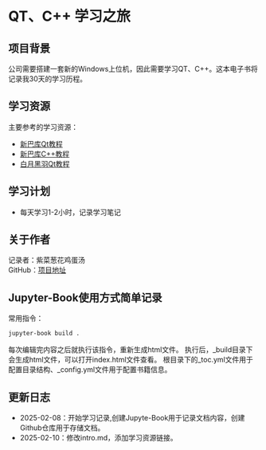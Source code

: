 # QT、C++ 学习之旅

## 项目背景
公司需要搭建一套新的Windows上位机，因此需要学习QT、C++。这本电子书将记录我30天的学习历程。

## 学习资源
主要参考的学习资源：
- [新巴库Qt教程](https://www.xinbaoku.com/qt/)
- [新巴库C++教程](https://www.xinbaoku.com/cplus/)
- [白月黑羽Qt教程](https://www.byhy.net/py/qt/qt_01/)


## 学习计划
- 每天学习1-2小时，记录学习笔记

## 关于作者
记录者：紫菜葱花鸡蛋汤  
GitHub：[项目地址](https://github.com/Vsonic12138/QT-Python-Learning)

## Jupyter-Book使用方式简单记录
常用指令：
```bash
jupyter-book build .
```
每次编辑完内容之后就执行该指令，重新生成html文件。
执行后，_build目录下会生成html文件，可以打开index.html文件查看。
根目录下的_toc.yml文件用于配置目录结构、_config.yml文件用于配置书籍信息。

## 更新日志
- 2025-02-08：开始学习记录,创建Jupyte-Book用于记录文档内容，创建Github仓库用于存储文档。
- 2025-02-10：修改intro.md，添加学习资源链接。



